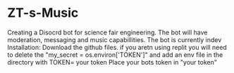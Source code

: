 # ZT-s-Music
Creating a Disocrd bot for science fair engineering. The bot will have moderation, messaging and music capabillities.
The bot is currently indev
Installation:
  Download the github files.
  if you aretn using replit you will need to delete the "my_secret = os.environ['TOKEN']" and add an env file in the directory with TOKEN= your token Place your bots token in "your token"